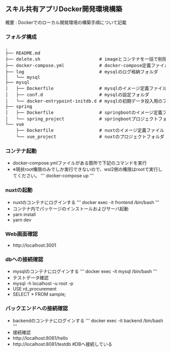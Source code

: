 ## スキル共有アプリDocker開発環境構築
概要 : Dockerでのローカル開発環境の構築手順について記載

### フォルダ構成
<pre>
.
├── README.md
├── delete.sh                      # imageとコンテナを一括で削除するスクリプト
├── docker-compose.yml             # docker-compose定義ファイル
├── log                            # mysqlのログ格納フォルダ
│   └── mysql
├── mysql
│   ├── Dockerfile                 # mysqlのイメージ定義ファイル
│   ├── conf.d                     # mysqlの設定フォルダ
│   └── docker-entrypoint-initdb.d # mysqlの初期データ投入用のフォルダ
├── spring
│   ├── Dockerfile                 # springbootのイメージ定義ファイル
│   └── spring_project             # springbootプロジェクトフォルダ
└── vue
    ├── Dockerfile                 # nuxtのイメージ定義ファイル
    └── vue_project                # nuxtのプロジェクトフォルダ
</pre>

### コンテナ起動
- docker-compose.ymlファイルがある箇所で下記のコマンドを実行
- ※現状root権限のみでしか実行できないので、wsl2側の権限はrootで実行してください。
''' docker-compose up '''

### nuxtの起動
- nuxtのコンテナにログインする
''' docker exec -it frontend /bin/bash '''
- コンテナ内でパッケージのインストールおよびサーバ起動
- yarn install
- yarn dev
### Web画面確認
- http://localhost:3001

### dbへの接続確認
- mysqlのコンテナにログインする
''' docker exec -it mysql /bin/bash '''
- テストデータ確認
- mysql -h localhost -u root -p
- USE rd_procurement
- SELECT * FROM sample;

### バックエンドへの接続確認
- backendのコンテナにログインする
''' docker exec -it backend /bin/bash '''
- 接続確認
- http://localhost:8081/hello
- http://localhost:8081/testdb #DBへ接続している
